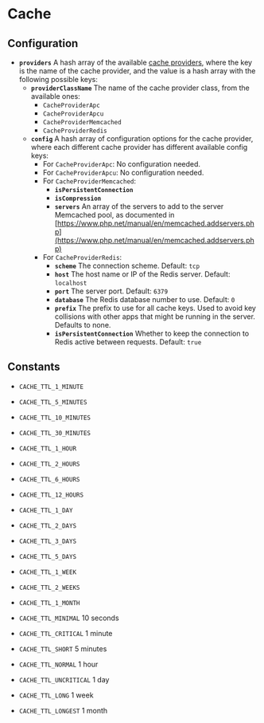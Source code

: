 # Cache

## Configuration

* **`providers`** A hash array of the available [cache providers](../../../guide/cache-guide/#cache-providers), where the key is the name of the cache provider, and the value is a hash array with the following possible keys:
  * **`providerClassName`** The name of the cache provider class, from the available ones:
    * `CacheProviderApc`
    * `CacheProviderApcu`
    * `CacheProviderMemcached`
    * `CacheProviderRedis`
  * **`config`** A hash array of configuration options for the cache provider, where each different cache provider has different available config keys:
    * For `CacheProviderApc`: No configuration needed.
    * For `CacheProviderApcu`: No configuration needed.
    * For `CacheProviderMemcached`: 
      * **`isPersistentConnection`**
      * **`isCompression`**
      * **`servers`** An array of the servers to add to the server Memcached pool, as documented in [https://www.php.net/manual/en/memcached.addservers.php](https://www.php.net/manual/en/memcached.addservers.php)
    * For `CacheProviderRedis`:
      * **`scheme`** The connection scheme. Default: `tcp`
      * **`host`** The host name or IP of the Redis server. Default: `localhost`
      * **`port`** The server port. Default: `6379`
      * **`database`** The Redis database number to use. Default: `0`
      * **`prefix`** The prefix to use for all cache keys. Used to avoid key collisions with other apps that might be running in the server. Defaults to none.
      * **`isPersistentConnection`** Whether to keep the connection to Redis active between requests. Default: `true`

## Constants

* `CACHE_TTL_1_MINUTE`
* `CACHE_TTL_5_MINUTES`
* `CACHE_TTL_10_MINUTES`
* `CACHE_TTL_30_MINUTES`
* `CACHE_TTL_1_HOUR`
* `CACHE_TTL_2_HOURS`
* `CACHE_TTL_6_HOURS`
* `CACHE_TTL_12_HOURS`
* `CACHE_TTL_1_DAY`
* `CACHE_TTL_2_DAYS`
* `CACHE_TTL_3_DAYS`
* `CACHE_TTL_5_DAYS`
* `CACHE_TTL_1_WEEK`
* `CACHE_TTL_2_WEEKS`
* `CACHE_TTL_1_MONTH`



* `CACHE_TTL_MINIMAL` 10 seconds
* `CACHE_TTL_CRITICAL` 1 minute
* `CACHE_TTL_SHORT` 5 minutes
* `CACHE_TTL_NORMAL` 1 hour
* `CACHE_TTL_UNCRITICAL` 1 day
* `CACHE_TTL_LONG` 1 week
* `CACHE_TTL_LONGEST` 1 month

